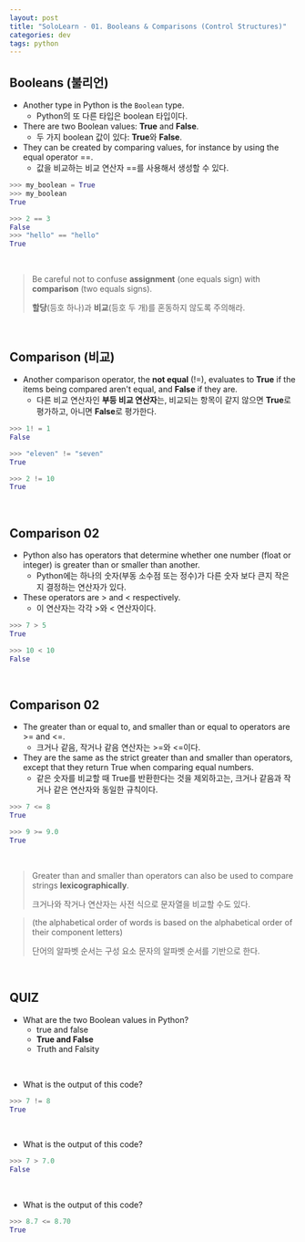 ```yaml
---
layout: post
title: "SoloLearn - 01. Booleans & Comparisons (Control Structures)"
categories: dev
tags: python
---
```


## Booleans (불리언)

- Another type in Python is the `Boolean` type.
  - Python의 또 다른 타입은 boolean 타입이다.
- There are two Boolean values: **True** and **False**.
  - 두 가지 boolean 값이 있다: **True**와 **False**.
- They can be created by comparing values, for instance by using the equal operator ==.
  - 값을 비교하는 비교 연산자 ==를 사용해서 생성할 수 있다.

```python
>>> my_boolean = True
>>> my_boolean
True

>>> 2 == 3
False
>>> "hello" == "hello"
True
```

<br>

> Be careful not to confuse **assignment** (one equals sign) with **comparison** (two equals signs).
>
> **할당**(등호 하나)과 **비교**(등호 두 개)를 혼동하지 않도록 주의해라.

<br>

## Comparison (비교)

- Another comparison operator, the **not equal** (!=), evaluates to **True** if the items being compared aren't equal, and **False** if they are.
  - 다른 비교 연산자인 **부등 비교 연산자**는, 비교되는 항목이 같지 않으면 **True**로 평가하고, 아니면 **False**로 평가한다.

```python
>>> 1! = 1
False

>>> "eleven" != "seven"
True

>>> 2 != 10
True
```

<br>

## Comparison 02

- Python also has operators that determine whether one number (float or integer) is greater than or smaller than another.
  - Python에는 하나의 숫자(부동 소수점 또는 정수)가 다른 숫자 보다 큰지 작은지 결정하는 연산자가 있다.
- These operators are > and < respectively.
  - 이 연산자는 각각 >와 < 연산자이다.

```python
>>> 7 > 5
True

>>> 10 < 10
False
```

<br>

## Comparison 02

- The greater than or equal to, and smaller than or equal to operators are >= and <=.
  - 크거나 같음, 작거나 같음 연산자는 >=와 <=이다.
- They are the same as the strict greater than and smaller than operators, except that they return True when comparing equal numbers.
  - 같은 숫자를 비교할 때 True를 반환한다는 것을 제외하고는, 크거나 같음과 작거나 같은 연산자와 동일한 규칙이다.

```python
>>> 7 <= 8
True

>>> 9 >= 9.0
True
```

<br>

> Greater than and smaller than operators can also be used to compare strings **lexicographically**.
>
> 크거나와 작거나 연산자는 사전 식으로 문자열을 비교할 수도 있다.

> (the alphabetical order of words is based on the alphabetical order of their component letters)
>
> 단어의 알파벳 순서는 구성 요소 문자의 알파벳 순서를 기반으로 한다.

<br>

## QUIZ

- What are the two Boolean values in Python?
  - true and false
  - **True and False**
  - Truth and Falsity

<br>

- What is the output of this code?

```python
>>> 7 != 8
True
```

<br>

- What is the output of this code?

```python
>>> 7 > 7.0
False
```

<br>

- What is the output of this code?

```python
>>> 8.7 <= 8.70
True
```

<br>